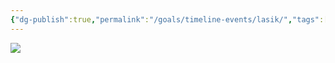 ```yaml
---
{"dg-publish":true,"permalink":"/goals/timeline-events/lasik/","tags":["timeline","personal"]}
---
```



![](https://lh3.googleusercontent.com/pw/ABLVV87zHzTXILleuNXGPKVUhlrjSavC_NRwXaXSLQ9rAWGeMcI8GnioDMq17rNjXJz-eEunjXsi_XT9JaR3Q28FUXkkwckd6hZ8p2tniRIzA7xw6h2Z2-eE2OoUJEny-XypHGZNmgG1hW0H4OMTkQaKD75uGQ=w1175-h558-s-no-gm?authuser=0)